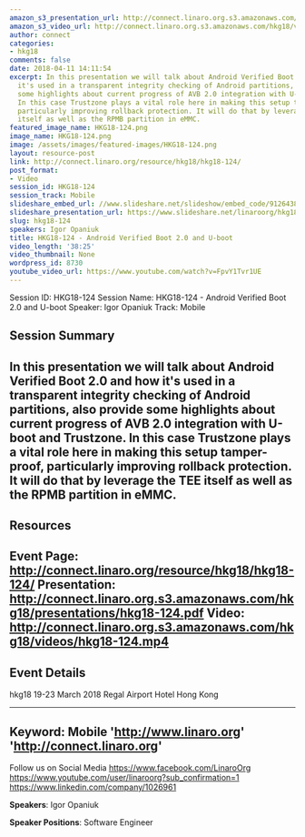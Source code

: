 ```yaml
---
amazon_s3_presentation_url: http://connect.linaro.org.s3.amazonaws.com/hkg18/presentations/hkg18-124.pdf
amazon_s3_video_url: http://connect.linaro.org.s3.amazonaws.com/hkg18/videos/hkg18-124.mp4
author: connect
categories:
- hkg18
comments: false
date: 2018-04-11 14:11:54
excerpt: In this presentation we will talk about Android Verified Boot 2.0 and how
  it's used in a transparent integrity checking of Android partitions, also provide
  some highlights about current progress of AVB 2.0 integration with U-boot and Trustzone.
  In this case Trustzone plays a vital role here in making this setup tamper-proof,
  particularly improving rollback protection. It will do that by leverage the TEE
  itself as well as the RPMB partition in eMMC.
featured_image_name: HKG18-124.png
image_name: HKG18-124.png
image: /assets/images/featured-images/HKG18-124.png
layout: resource-post
link: http://connect.linaro.org/resource/hkg18/hkg18-124/
post_format:
- Video
session_id: HKG18-124
session_track: Mobile
slideshare_embed_url: //www.slideshare.net/slideshow/embed_code/91264387
slideshare_presentation_url: https://www.slideshare.net/linaroorg/hkg18124-android-verified-boot-20-and-uboot
slug: hkg18-124
speakers: Igor Opaniuk
title: HKG18-124 - Android Verified Boot 2.0 and U-boot
video_length: '38:25'
video_thumbnail: None
wordpress_id: 8730
youtube_video_url: https://www.youtube.com/watch?v=FpvY1Tvr1UE
---
```


Session ID: HKG18-124
Session Name: HKG18-124 - Android Verified Boot 2.0 and U-boot
Speaker: Igor Opaniuk
Track: Mobile


## Session Summary
In this presentation we will talk about Android Verified Boot 2.0 and how it's used in a transparent integrity checking of Android partitions, also provide some highlights about current progress of AVB 2.0 integration with U-boot and Trustzone. In this case Trustzone plays a vital role here in making this setup tamper-proof, particularly improving rollback protection. It will do that by leverage the TEE itself as well as the RPMB partition in eMMC.
---------------------------------------------------
## Resources
Event Page: http://connect.linaro.org/resource/hkg18/hkg18-124/
Presentation: http://connect.linaro.org.s3.amazonaws.com/hkg18/presentations/hkg18-124.pdf
Video: http://connect.linaro.org.s3.amazonaws.com/hkg18/videos/hkg18-124.mp4
 ---------------------------------------------------
## Event Details
hkg18
19-23 March 2018
Regal Airport Hotel Hong Kong

---------------------------------------------------
Keyword: Mobile
'http://www.linaro.org'
'http://connect.linaro.org'
---------------------------------------------------
Follow us on Social Media
https://www.facebook.com/LinaroOrg
https://www.youtube.com/user/linaroorg?sub_confirmation=1
https://www.linkedin.com/company/1026961

**Speakers**: Igor Opaniuk

**Speaker Positions**: Software Engineer
